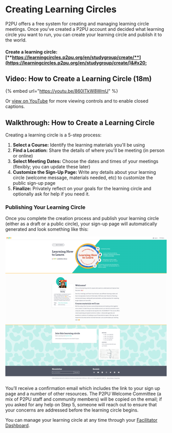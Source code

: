# Creating Learning Circles

P2PU offers a free system for creating and managing learning circle meetings. Once you've created a P2PU account and decided what learning circle you want to run, you can create your learning circle and publish it to the world.

#### **Create a learning circle:** [**https://learningcircles.p2pu.org/en/studygroup/create/**](https://learningcircles.p2pu.org/en/studygroup/create/)&#x20;

## Video: How to Create a Learning Circle (18m)

{% embed url="https://youtu.be/860ITkW8WmU" %}

Or [view on YouTube](https://youtu.be/860ITkW8WmU) for more viewing controls and to enable closed captions.

## Walkthrough: How to Create a Learning Circle

Creating a learning circle is a 5-step process:

1. **Select a Course:** Identify the learning materials you'll be using
2. **Find a Location:** Share the details of where you'll be meeting (in person or online)
3. **Select Meeting Dates:** Choose the dates and times of your meetings (flexibly; you can update these later)
4. **Customize the Sign-Up Page:** Write any details about your learning circle (welcome message, materials needed, etc) to customize the public sign-up page
5. **Finalize:** Privately reflect on your goals for the learning circle and optionally ask for help if you need it.

### Publishing Your Learning Circle

Once you complete the creation process and publish your learning circle (either as a draft or a public circle), your sign-up page will automatically generated and look something like this:

![](../../.gitbook/assets/learning-how-to-learn-.png)

You’ll receive a confirmation email which includes the link to your sign up page and a number of other resources. The P2PU Welcome Committee (a mix of P2PU staff and community members) will be copied on the email; if you asked for any help on Step 5, someone will reach out to ensure that your concerns are addressed before the learning circle begins.&#x20;

You can manage your learning circle at any time through your [Facilitator Dashboard](untitled.md).&#x20;
